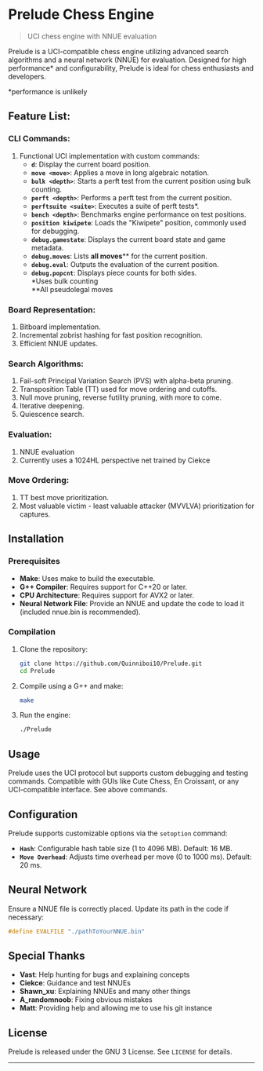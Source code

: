 # Prelude Chess Engine

> UCI chess engine with NNUE evaluation

Prelude is a UCI-compatible chess engine utilizing advanced search algorithms and a neural network (NNUE) for evaluation. Designed for high performance* and configurability, Prelude is ideal for chess enthusiasts and developers.

*performance is unlikely

## Feature List:

### CLI Commands:

1. Functional UCI implementation with custom commands:
   - **`d`**: Display the current board position.
   - **`move <move>`**: Applies a move in long algebraic notation.
   - **`bulk <depth>`**: Starts a perft test from the current position using bulk counting.
   - **`perft <depth>`**: Performs a perft test from the current position.
   - **`perftsuite <suite>`**: Executes a suite of perft tests*.
   - **`bench <depth>`**: Benchmarks engine performance on test positions.
   - **`position kiwipete`**: Loads the "Kiwipete" position, commonly used for debugging.
   - **`debug.gamestate`**: Displays the current board state and game metadata.
   - **`debug.moves`**: Lists **all moves**\*\* for the current position.
   - **`debug.eval`**: Outputs the evaluation of the current position.
   - **`debug.popcnt`**: Displays piece counts for both sides.  
*Uses bulk counting  
\*\*All pseudolegal moves  

### Board Representation:

1. Bitboard implementation.
2. Incremental zobrist hashing for fast position recognition.
3. Efficient NNUE updates.

### Search Algorithms:

1. Fail-soft Principal Variation Search (PVS) with alpha-beta pruning.
2. Transposition Table (TT) used for move ordering and cutoffs.
3. Null move pruning, reverse futility pruning, with more to come.
4. Iterative deepening.
5. Quiescence search.

### Evaluation:

1. NNUE evaluation
2. Currently uses a 1024HL perspective net trained by Ciekce

### Move Ordering:

1. TT best move prioritization.
2. Most valuable victim - least valuable attacker (MVVLVA) prioritization for captures.

## Installation

### Prerequisites

- **Make**: Uses make to build the executable.
- **G++ Compiler**: Requires support for C++20 or later.
- **CPU Architecture**: Requires support for AVX2 or later.
- **Neural Network File**: Provide an NNUE and update the code to load it (included nnue.bin is recommended).

### Compilation

1. Clone the repository:

   ```bash
   git clone https://github.com/Quinniboi10/Prelude.git
   cd Prelude
   ```

2. Compile using a G++ and make:

   ```bash
   make
   ```

3. Run the engine:

   ```bash
   ./Prelude
   ```

## Usage

Prelude uses the UCI protocol but supports custom debugging and testing commands. Compatible with GUIs like Cute Chess, En Croissant, or any UCI-compatible interface. See above commands.

## Configuration

Prelude supports customizable options via the `setoption` command:

- **`Hash`**: Configurable hash table size (1 to 4096 MB). Default: 16 MB.
- **`Move Overhead`**: Adjusts time overhead per move (0 to 1000 ms). Default: 20 ms.

## Neural Network

Ensure a NNUE file is correctly placed. Update its path in the code if necessary:

```cpp
#define EVALFILE "./pathToYourNNUE.bin"
```

## Special Thanks

- **Vast**: Help hunting for bugs and explaining concepts
- **Ciekce**: Guidance and test NNUEs
- **Shawn\_xu**: Explaining NNUEs and many other things
- **A\_randomnoob**: Fixing obvious mistakes
- **Matt**: Providing help and allowing me to use his git instance

## License

Prelude is released under the GNU 3 License. See `LICENSE` for details.

---

